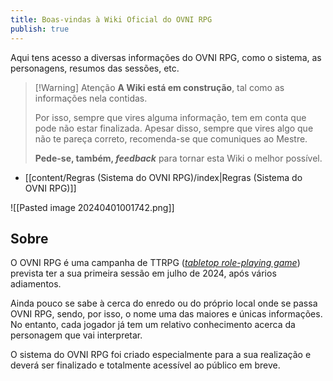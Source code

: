 ```yaml
---
title: Boas-vindas à Wiki Oficial do OVNI RPG
publish: true
---
```

Aqui tens acesso a diversas informações do OVNI RPG, como o sistema, as personagens, resumos das sessões, etc.

>[!Warning] Atenção
>**A Wiki está em construção**, tal como as informações nela contidas.
>
>Por isso, sempre que vires alguma informação, tem em conta que pode não estar finalizada. Apesar disso, sempre que vires algo que não te pareça correto, recomenda-se que comuniques ao Mestre.
>
>**Pede-se, também, *feedback*** para tornar esta Wiki o melhor possível.

- [[content/Regras (Sistema do OVNI RPG)/index|Regras (Sistema do OVNI RPG)]]

![[Pasted image 20240401001742.png]]
## Sobre
O OVNI RPG é uma campanha de TTRPG ([*tabletop role-playing game*](https://en.wikipedia.org/wiki/Tabletop_role-playing_game)) prevista ter a sua primeira sessão em julho de 2024, após vários adiamentos.

Ainda pouco se sabe à cerca do enredo ou do próprio local onde se passa OVNI RPG, sendo, por isso, o nome uma das maiores e únicas informações. No entanto, cada jogador já tem um relativo conhecimento acerca da personagem que vai interpretar.

O sistema do OVNI RPG foi criado especialmente para a sua realização e deverá ser finalizado e totalmente acessível ao público em breve.